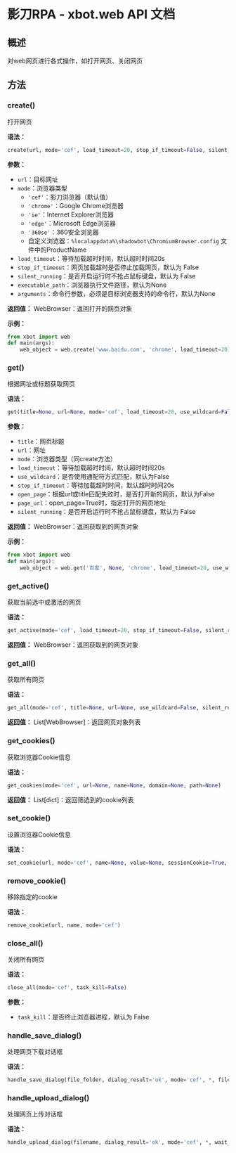 # 影刀RPA - xbot.web API 文档

## 概述
对web网页进行各式操作，如打开网页、关闭网页

## 方法

### create()
打开网页

**语法：**
```python
create(url, mode='cef', load_timeout=20, stop_if_timeout=False, silent_running=False, executable_path=None, arguments=None)
```

**参数：**
- `url`：目标网址
- `mode`：浏览器类型
  - `'cef'`：影刀浏览器（默认值）
  - `'chrome'`：Google Chrome浏览器
  - `'ie'`：Internet Explorer浏览器
  - `'edge'`：Microsoft Edge浏览器
  - `'360se'`：360安全浏览器
  - 自定义浏览器：`%localappdata%\shadowbot\ChromiumBrowser.config` 文件中的ProductName
- `load_timeout`：等待加载超时时间，默认超时时间20s
- `stop_if_timeout`：网页加载超时是否停止加载网页，默认为 False
- `silent_running`：是否开启运行时不抢占鼠标键盘，默认为 False
- `executable_path`：浏览器执行文件路径，默认为None
- `arguments`：命令行参数，必须是目标浏览器支持的命令行，默认为None

**返回值：**
WebBrowser：返回打开的网页对象

**示例：**
```python
from xbot import web
def main(args):
    web_object = web.create('www.baidu.com', 'chrome', load_timeout=20)
```

### get()
根据网址或标题获取网页

**语法：**
```python
get(title=None, url=None, mode='cef', load_timeout=20, use_wildcard=False, stop_if_timeout=False, open_page=False, page_url=None, silent_running=False)
```

**参数：**
- `title`：网页标题
- `url`：网址
- `mode`：浏览器类型（同create方法）
- `load_timeout`：等待加载超时时间，默认超时时间20s
- `use_wildcard`：是否使用通配符方式匹配，默认为False
- `stop_if_timeout`：等待加载超时时间，默认超时时间20s
- `open_page`：根据url或title匹配失败时，是否打开新的网页，默认为False
- `page_url`：open_page=True时，指定打开的网页地址
- `silent_running`：是否开启运行时不抢占鼠标键盘，默认为 False

**返回值：**
WebBrowser：返回获取到的网页对象

**示例：**
```python
from xbot import web
def main(args):
    web_object = web.get('百度', None, 'chrome', load_timeout=20, use_wildcard=False)
```

### get_active()
获取当前选中或激活的网页

**语法：**
```python
get_active(mode='cef', load_timeout=20, stop_if_timeout=False, silent_running=False)
```

**返回值：**
WebBrowser：返回获取到的网页对象

### get_all()
获取所有网页

**语法：**
```python
get_all(mode='cef', title=None, url=None, use_wildcard=False, silent_running=False)
```

**返回值：**
List[WebBrowser]：返回网页对象列表

### get_cookies()
获取浏览器Cookie信息

**语法：**
```python
get_cookies(mode='cef', url=None, name=None, domain=None, path=None)
```

**返回值：**
List[dict]：返回筛选到的cookie列表

### set_cookie()
设置浏览器Cookie信息

**语法：**
```python
set_cookie(url, mode='cef', name=None, value=None, sessionCookie=True, expires=100, domain=None, path=None, httpOnly=False, secure=False)
```

### remove_cookie()
移除指定的cookie

**语法：**
```python
remove_cookie(url, name, mode='cef')
```

### close_all()
关闭所有网页

**语法：**
```python
close_all(mode='cef', task_kill=False)
```

**参数：**
- `task_kill`：是否终止浏览器进程，默认为 False

### handle_save_dialog()
处理网页下载对话框

**语法：**
```python
handle_save_dialog(file_folder, dialog_result='ok', mode='cef', *, file_name=None, wait_appear_timeout=20, focus_timeout=600)
```

### handle_upload_dialog()
处理网页上传对话框

**语法：**
```python
handle_upload_dialog(filename, dialog_result='ok', mode='cef', *, wait_appear_timeout=20)
```
